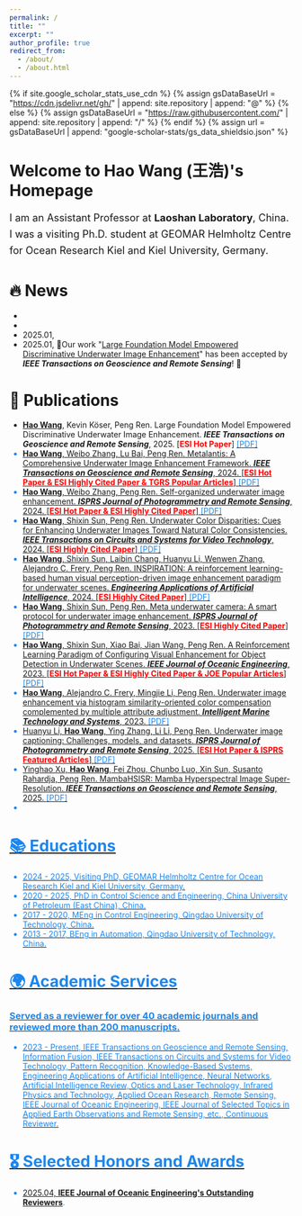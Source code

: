 ```yaml
---
permalink: /
title: ""
excerpt: ""
author_profile: true
redirect_from: 
  - /about/
  - /about.html
---
```


{% if site.google_scholar_stats_use_cdn %}
{% assign gsDataBaseUrl = "https://cdn.jsdelivr.net/gh/" | append: site.repository | append: "@" %}
{% else %}
{% assign gsDataBaseUrl = "https://raw.githubusercontent.com/" | append: site.repository | append: "/" %}
{% endif %}
{% assign url = gsDataBaseUrl | append: "google-scholar-stats/gs_data_shieldsio.json" %}

<style>
  .intro-section h1 {
    font-size: 28px;
    font-weight: bold;
    margin-bottom: 0.5em;
  }
  .intro-section p {
    font-size: 18px;
    line-height: 1.6;
  }
</style>

<div class="intro-section">
  <h1>Welcome to Hao Wang (王浩)'s Homepage</h1>
  <p>
    I am an Assistant Professor at <strong>Laoshan Laboratory</strong>, China. I was a visiting Ph.D. student at GEOMAR Helmholtz Centre for Ocean Research Kiel and Kiel University, Germany.
  </p>
</div>

# 🔥 News
-
- 
- 2025.01,
- 2025.01, 🎉Our work "<a href="https://ieeexplore.ieee.org/stamp/stamp.jsp?tp=&arnumber=10824846">Large Foundation Model Empowered Discriminative Underwater Image Enhancement</a>" has been accepted by <strong><i>IEEE Transactions on Geoscience and Remote Sensing</i></strong>! 🎉

# 📝 Publications 
- <strong><u>Hao Wang</u></strong>, Kevin Köser, Peng Ren. Large Foundation Model Empowered Discriminative Underwater Image Enhancement. <strong><i>IEEE Transactions on Geoscience and Remote Sensing</i></strong>, 2025. [<strong style="color:red;">ESI Hot Paper</strong>] <a href="https://ieeexplore.ieee.org/stamp/stamp.jsp?tp=&arnumber=10824846" target="_blank"><font color="#1C86EE">[PDF]
- <strong><u>Hao Wang</u></strong>, Weibo Zhang, Lu Bai, Peng Ren. Metalantis: A Comprehensive Underwater Image Enhancement Framework. <strong><i>IEEE Transactions on Geoscience and Remote Sensing</i></strong>, 2024. [<strong style="color:red;">ESI Hot Paper & ESI Highly Cited Paper & TGRS Popular Articles</strong>] <a href="https://ieeexplore.ieee.org/stamp/stamp.jsp?tp=&arnumber=10497123" target="_blank"><font color="#1C86EE">[PDF]
- <strong><u>Hao Wang</u></strong>, Weibo Zhang, Peng Ren. Self-organized underwater image enhancement. <strong><i>ISPRS Journal of Photogrammetry and Remote Sensing</i></strong>, 2024. [<strong style="color:red;">ESI Hot Paper & ESI Highly Cited Paper</strong>] <a href="https://pdf.sciencedirectassets.com/271826/1-s2.0-S0924271624X0009X/1-s2.0-S0924271624002570/main.pdf?X-Amz-Security-Token=IQoJb3JpZ2luX2VjELb%2F%2F%2F%2F%2F%2F%2F%2F%2F%2FwEaCXVzLWVhc3QtMSJIMEYCIQCPeQp%2Fgt4sfu4kspwblf1UAswnvu2blFXR1Q4%2BwzdvFwIhAPdgP%2BPRxy07qLuaXJFPgCgcm6ghev7iiEzZIWAbs7JrKrsFCI%2F%2F%2F%2F%2F%2F%2F%2F%2F%2F%2FwEQBRoMMDU5MDAzNTQ2ODY1IgxW5NCAMz%2FCV5jNJt8qjwVtKUAs%2FTeIzlrzpEzvaabzIFiDpBvo99fK84g2ZTxtDRMgDsii76rXoIj366%2BzBOTRb6MujuPR4W9LbqIp3rS4Xqo%2FmFqvvftbZYIu4%2BycewApFJJbvwHp3wErAED87UqeZl%2B%2Fucih6KYbzkFx9ALSI6r2tKMoOPacRwkpcvr0uLfPevnhB6oxyUK3U5htTPbvL02rF4dC5VYwlBl26oI5V6%2BmuAv1wd0KKh6ND7wdKB8mBeHlPITA98zxi6srtV8JHK%2BZVY9yrZmNPtIP%2Fb4oDMqaF780otAl4%2FVZOJu1J%2BrTrWjaiA5ZbBXPxLYJ5mT5bEO3GGMTMMMCD5Bd75RbwWZd4WZ4nM0Lm7Y7oHjIVXDS5PVsr%2Bbj37a8jzWzM9OZlJaYpywX9hUs2nqPSqxxtt%2F%2Bz%2FeK%2F%2BuOmbhOu7jXiKucv0pmCHbmKHvX5s8XUOO1ZOzj0bXRvece4SAWodV0p8kaewezTv3RWmLHgcIu6zxDnlKynu7WRJxlUutZsvD3ycU4PNcyp0BeDOB2g7U7gkq4hQuwwh2%2Bd2mU451hsHlZnZcmnNwn1rjeudssBo5GnYBOVe9w%2FpPfU8S4%2B7bKWogZ4wLJ8teFt8%2FsBMephFvU9MZG1Xrl1hHCugpI9NW6QcJZfzy%2BieUCCzLz5zGn9BB9on1TDQ6%2Fe%2Fq%2BD4fjQYk5ErARrcijE7%2Bd0R0deKq3sNbT4VaK4CnGZGS7IxrdRVCE8keTqsyP1xZHK%2BwbzEgKADZ95d1IfBOBW6%2FKuBFD8SiEqT9hVRu8jbYab2XgeWZkjKay%2FLpT5ua4%2B7XWG549OmgB20q9W%2BFK0PD4m6lX%2BltC9mh35MTr4IDf0s6uVsHzLT6c%2FyS9tYWBDq3YMMiilsIGOrABKGGCAbny6zuKFENSAia6CC%2BdrKQp6onYrH9%2FMRJAS7fiNIpc3Rcbc2xgPPijZ6v68mSh35jOADH0wuZlFrf0XLvL%2Fpo8kdx9C2yzY6VFNN3bscuYFpUwwR6gIWLpgEFOzxel4e52twnG1cUXtYhkrFtJMZhE%2BmCbtrBc%2BwtOnmhz7bZsUnQ4Z6QrdrOoTFWWw%2BzRwWgHjXsAm03XRAgwjrvmteYv%2B%2FYpPBA4%2B5MSxqU%3D&X-Amz-Algorithm=AWS4-HMAC-SHA256&X-Amz-Date=20250608T141113Z&X-Amz-SignedHeaders=host&X-Amz-Expires=300&X-Amz-Credential=ASIAQ3PHCVTYQ6KEVNCK%2F20250608%2Fus-east-1%2Fs3%2Faws4_request&X-Amz-Signature=7e3eb67af311821540b6e9c6bd704d973a513171af23e729d3678648f8fe9968&hash=80107f08688b55fb9b87785b1919dd26ef2477e24d44bbc690660d8a90b0ce67&host=68042c943591013ac2b2430a89b270f6af2c76d8dfd086a07176afe7c76c2c61&pii=S0924271624002570&tid=spdf-98b91784-a1d9-40c8-b9d7-ca7a9699fa2e&sid=a1dde1b5407ff546107b64b8296c58efb222gxrqa&type=client&tsoh=d3d3LnNjaWVuY2VkaXJlY3QuY29t&rh=d3d3LnNjaWVuY2VkaXJlY3QuY29t&ua=05005c57015f08075056&rr=94c8fa26ed3b1a5b&cc=cn&kca=eyJrZXkiOiJsbkkvTG9sVUF6UnlmbHJKT0lkOHUzL0hUS2RocFhOZGZJN2YxbWxzR0M4ZFVBYnl1Ti8zU3RVb3lzbjYyQ0FIVEJsd2ZpM2JJUW5SbG1IRXliSUlPN0VLTk9vS2hncS9ERC9MbVI3QndISUtuT1dySVJaSkROb0kzb3ArTW9PRXBxa1dLUExUQmwwM1RSaGV3SWQ3T1MxRjNhYU0xS21XWWs5U3ViR3hmOU1IKzZzPSIsIml2IjoiMGMzZWZlOTBiODkzMjNlNWI2MDVhNzY2ZGI1N2U2YTMifQ==_1749391946781" target="_blank"><font color="#1C86EE">[PDF]
- <strong><u>Hao Wang</u></strong>, Shixin Sun, Peng Ren. Underwater Color Disparities: Cues for Enhancing Underwater Images Toward Natural Color Consistencies. <strong><i>IEEE Transactions on Circuits and Systems for Video Technology</i></strong>, 2024. [<strong style="color:red;">ESI Highly Cited Paper</strong>] <a href="https://ieeexplore.ieee.org/stamp/stamp.jsp?tp=&arnumber=10163836" target="_blank"><font color="#1C86EE">[PDF]
- <strong><u>Hao Wang</u></strong>, Shixin Sun, Laibin Chang, Huanyu Li, Wenwen Zhang, Alejandro C. Frery, Peng Ren. INSPIRATION: A reinforcement learning-based human visual perception-driven image enhancement paradigm for underwater scenes. <strong><i>Engineering Applications of Artificial Intelligence</i></strong>, 2024. [<strong style="color:red;">ESI Highly Cited Paper</strong>] <a href="https://pdf.sciencedirectassets.com/271095/1-s2.0-S0952197624X00068/1-s2.0-S0952197624005694/main.pdf?X-Amz-Security-Token=IQoJb3JpZ2luX2VjELb%2F%2F%2F%2F%2F%2F%2F%2F%2F%2FwEaCXVzLWVhc3QtMSJIMEYCIQCSaMXeK%2BFKzVKSV1CVv5%2FG6jmAGQ5DQNfCaS%2FFXsbhuwIhAOlR%2FRBzMvCYBOMv01OTvqBo%2F3%2FpzymAKm0HcmwD9NdJKrsFCI%2F%2F%2F%2F%2F%2F%2F%2F%2F%2F%2FwEQBRoMMDU5MDAzNTQ2ODY1IgxJ7wgqIZ%2FeBhiiZhIqjwWVKZNqyi6AXjsTSvbu5%2By5Re3uEXMOm74JOFldhaKd7y%2F0jKodv12wzAEEnMM8cvPJUx5zRk%2BzRLrC2X52F9VWPaH%2FNOaET6ZE1TbNmD5Q2sOdt3LMPx28k5PRUpUUDTR5F8HVAeenX65Dr1RGywSCCAMVe7IBXCdzEnSCj5NjZsHMid9Y0BNocMV4%2B5nD7tb3BobHkqDv%2F8UgdmftQHEVy8%2FtbHWJcDhSz5dctN%2FmwDzRkt214KKMGC72UpHfcnsyCTv6f6R5WERK6QnYSJblFf8YpeTk53hHtOsSV1FLwOkHke7nuBuWJIwqHpXLK9M7YG8fMt%2BExN7HJbDiKkmVJeSScUAm3Qa8NAv6e7dfVJRgEBAHSlSzmOjPY%2Bu4DmjGZnwSprxtG54T2AeFN6WbCF6NuKD%2Fcypz84n%2Be0A8noaEvuTqVeo6Yje9sTsKGK%2B17bFNNVOUzoJgcmhpGuzqIH1J6%2B1C%2FJLV7q0j1UH0MftpyRfNqiKaNKMkc0HehBtnSvKW18uWMYrJxxsF0ZoPsxoq%2BmmDNkASPLK8smuFLH3tk3EhNfTAxA2K6JeoMfD%2BJQVnLRx7CXYvCT5nfHTEuzv3AKWJOJaCd4CNb0fWNl8ciYsTuWNqXh73K9xJqtAcclaivqAR7DsrKmcKIV%2FREX2qdCu8QQW5KwGEU1wZWUvyG5V6kIlKdAc23hF%2BWv6essrwFSr5gD4w62YsgfW%2F2w3WtATdyDkyz2NNbDAJUfDUTwFG5lw4SHF4zGNlbtOrZHYGzFhS4jqyNNBXWPE1ZbnEOrmipWSYYuKqJl1Z2n6ePb6ljcEboCD%2Fj1AI1s5F59715gQKItgTIr16XvCTCp0irLZ2RYt1okRp6gAlMN2jlsIGOrABHYAkwgZdSDyBV4fQ%2FtWZpURXWjyENHOdJ9GdzlQi8q4J6QelE2GOzA%2F5TvRQSA2rOSxLDzMQNuuRdqKuPFF1sdUwfXHFWLr26DGGb3i9r4OSubbf77rUeQFYOdVzngMRWdonXmosVT2CCZjzccKwjqm3L9bQ5DpsUYFVrO4TCpw4Rmw1w7dv1%2F0UeC3jTVvKeLL7DOEdxJrKKbQDzws5C5L917fKGV4ZhoyqXghAkr4%3D&X-Amz-Algorithm=AWS4-HMAC-SHA256&X-Amz-Date=20250608T143040Z&X-Amz-SignedHeaders=host&X-Amz-Expires=300&X-Amz-Credential=ASIAQ3PHCVTY476OK3QA%2F20250608%2Fus-east-1%2Fs3%2Faws4_request&X-Amz-Signature=4e1dfd93b6c16ac1c05f5cb6118d56c92eb38fa7b9b14891591e92dc029690fc&hash=8fa1b5f215168ab28a6cd96630d1b7573cff1ad417d6bacc089137f7517ff55e&host=68042c943591013ac2b2430a89b270f6af2c76d8dfd086a07176afe7c76c2c61&pii=S0952197624005694&tid=spdf-1031e5bf-9c66-41b7-a230-fee54d588979&sid=a1dde1b5407ff546107b64b8296c58efb222gxrqa&type=client&tsoh=d3d3LnNjaWVuY2VkaXJlY3QuY29t&rh=d3d3LnNjaWVuY2VkaXJlY3QuY29t&ua=05005c57015e5f505b05&rr=94c9169e498cc7b1&cc=cn" target="_blank"><font color="#1C86EE">[PDF]
- <strong><u>Hao Wang</u></strong>, Shixin Sun, Peng Ren. Meta underwater camera: A smart protocol for underwater image enhancement. <strong><i>ISPRS Journal of Photogrammetry and Remote Sensing</i></strong>, 2023. [<strong style="color:red;">ESI Highly Cited Paper</strong>] <a href="https://pdf.sciencedirectassets.com/271826/1-s2.0-S0924271622X00129/1-s2.0-S0924271622003227/main.pdf?X-Amz-Security-Token=IQoJb3JpZ2luX2VjELX%2F%2F%2F%2F%2F%2F%2F%2F%2F%2FwEaCXVzLWVhc3QtMSJHMEUCIQCLTYoz%2F48DVo884jfp7xnAWYIWchCMme3Ak%2Biig1WJsQIgWf%2Bgnn3vGowBz3fDQwNmSwQHLtcsVX02ny9hrykbm10qvAUIjv%2F%2F%2F%2F%2F%2F%2F%2F%2F%2FARAFGgwwNTkwMDM1NDY4NjUiDFAVoF4OxofQKRM%2FUSqQBU%2F1ZsmVHg578amgY9LBTUDJcQbrPvFDjJ8NocOs6zoNDvnIrXqikG4Fl17SvzMOB8LemUEiTFcMjZY2HxP8537%2BE46VgkQSsih07lbz9m9Om1%2BXPnDxSWVp2b5VWGCinpLSI8ZBc%2B%2FC3IbdjE2qamfFeEIIBIIb8IKwqEglkXciaPmZ4r2wgcTtk4MblA%2FBB6f5kao5U92hh%2FtuX0j2FD%2F2TPSBhfwS2GbrKldPhbwwCEMx%2FDDBoect92WhKzO1xBLuFDol5KZ9gLytOsqBaJzsLtllizgVepnUTcjypHXh7SO9I4QvQbyeeMIn0g9O%2BUIvKf%2BJIoOx77WyEmhcMWm4DwZwEwh5%2FjFgjVwiEpz%2F8GoH8gD2hCSqWqcEXBDy1DKw7XvHih7Iv01ge%2BMt6Zeb0Vb71g%2Byu6aHULbcKRB0FuGyMwTjPvwAy0dSw2hn0QVt74ODOxCRIeQjdqTZ2lRI6RMtJuOn%2F%2FdqkliIab0klu1UN6Pb3ZW5P1F%2FwnHXrmJlipxbKAGViTR%2B8Ehx8dTg%2BSK9usRZMW5tVQENqY3x1zxcOP8k4%2BFdYlpEMmS3Ale1Knx%2BZYYCPp%2FsWoHjfv%2FzIMFOblunBH8uPf%2Frg3c8ZdvMn43QLwSxzV%2FiZMDSzbMXjYn5X%2Bbah6tv5meHb1lH3ukty3HDJ3qhxzHaiBFS21%2Bj31Dv2Zbb8WR19ZtvtwESlbJ02Hi6fOT5BRzDk340PAc2aL9OSzBG00USbMPKQbzAesXTCouXGEUZvg6aRn1cwN2EYsQOh019hvCcnPj05%2BoA6MdLNKIbQybDtPNz8wa2S1m8nktM0r8gp%2FI5kIdhOY9o9lg7LVT8VVmlj2FANTeRAc9ABhNuHWsyxXiUMP%2BQlsIGOrEBzL7ExgKjIVvrRD0%2By654%2BfDfEqWFvoL02X4V0ADY%2BaCOH7qEWGQFHMW58fzAjNDKjj6jIgEKu77okyKK5ss84S4QlGcfzZfV2j3N27cVlda1nsPWTNiRTNUrUEGTaiCKNmjcD512ToxYpQC9%2BWn3WOYhyz7Ham5qkaDleQd9%2BkPBaLVGV7QXMxJ1WtcJTL06Q8KLVL%2FRAZOv6oCl7qneuNcjfyfYBbnCEZ0SsWM%2FOLQL&X-Amz-Algorithm=AWS4-HMAC-SHA256&X-Amz-Date=20250608T143320Z&X-Amz-SignedHeaders=host&X-Amz-Expires=300&X-Amz-Credential=ASIAQ3PHCVTYURAPXXJC%2F20250608%2Fus-east-1%2Fs3%2Faws4_request&X-Amz-Signature=c555b0bc0299f1e02cb62b4038d48bbc0de1d407ba665283f4eea358cc49a0be&hash=6a235cfa0d3d070791f1ef3ccefcffa4c794df7bf8132b4bb5994a6fa167a90d&host=68042c943591013ac2b2430a89b270f6af2c76d8dfd086a07176afe7c76c2c61&pii=S0924271622003227&tid=spdf-b0850efe-6528-4339-9aef-52b81d5f47c6&sid=a1dde1b5407ff546107b64b8296c58efb222gxrqa&type=client&tsoh=d3d3LnNjaWVuY2VkaXJlY3QuY29t&rh=d3d3LnNjaWVuY2VkaXJlY3QuY29t&ua=05005c57015e5f075b50&rr=94c91a90e871c7b1&cc=cn" target="_blank"><font color="#1C86EE">[PDF]
- <strong><u>Hao Wang</u></strong>, Shixin Sun, Xiao Bai, Jian Wang, Peng Ren. A Reinforcement Learning Paradigm of Configuring Visual Enhancement for Object Detection in Underwater Scenes. <strong><i>IEEE Journal of Oceanic Engineering</i></strong>, 2023. [<strong style="color:red;">ESI Hot Paper & ESI Highly Cited Paper & JOE Popular Articles</strong>] <a href="https://ieeexplore.ieee.org/stamp/stamp.jsp?tp=&arnumber=10058092" target="_blank"><font color="#1C86EE">[PDF]
- <strong><u>Hao Wang</u></strong>, Alejandro C. Frery, Mingjie Li, Peng Ren. Underwater image enhancement via histogram similarity-oriented color compensation complemented by multiple attribute adjustment. <strong><i>Intelligent Marine Technology and Systems</i></strong>, 2023. <a href="https://link.springer.com/article/10.1007/s44295-023-00015-y" target="_blank"><font color="#1C86EE">[PDF]
- Huanyu Li, <strong><u>Hao Wang</u></strong>, Ying Zhang, Li Li, Peng Ren. Underwater image captioning: Challenges, models, and datasets. <strong><i>ISPRS Journal of Photogrammetry and Remote Sensing</i></strong>, 2025. [<strong style="color:red;">ESI Hot Paper & ISPRS Featured Articles</strong>] <a href="https://pdf.sciencedirectassets.com/271826/1-s2.0-S0924271624X00155/1-s2.0-S0924271624004726/main.pdf?X-Amz-Security-Token=IQoJb3JpZ2luX2VjEOb%2F%2F%2F%2F%2F%2F%2F%2F%2F%2FwEaCXVzLWVhc3QtMSJHMEUCIAfjeMw2%2BJm8yYcdbS7A1DrDa2c5iBwMU3DrD77I8wBoAiEAqvppWcVwotGcH9yoXBYLi%2B9XxiUMs%2Fceia%2F6SUlmaBwqugUIv%2F%2F%2F%2F%2F%2F%2F%2F%2F%2F%2FARAFGgwwNTkwMDM1NDY4NjUiDGGyBvW%2FpbI4hX%2BDFSqOBby6HckHsoz1MIk7hP%2FBslZev99kPiawc2fti4RGfppOlfwws3Yb6eAuKo7DdSwB0JHyGYOHI7e6nS1NkfZUSSCG%2BPRDqATjH4lQOF8UIziJS0TR81NKxIINtCyMOA9ih%2Fqz%2BWuMrSFagCfir8CF%2B%2BwQDB2rp8pIWsayvLeuXL%2BgpyzXZr0jKuGsYKN7vIS6n4nGW%2FbAJVNvKDr1FtkQ9zVRf7RasKbN%2BoJwbUjynwBZtGu5K3TJWMWVwZKS9SR%2ByTqdd9xHDrkdp0lR4olB%2Bq%2F8ybTjOSngK6Oixg5Y220muV7W7WL2Ux%2FrAs2ODKViP35PkWLmDaYgvs2wxB7%2FeqU%2BEZ9k2PjljkXLF%2FjV5vKCtE%2Fjgd386hEo%2BbL1ww%2BJAcm8Mf36Pz3scr0qWIC9QW2vCJDOShRVbQd4qsH0EZuDjKK%2FQ8HGvPaV4pxlP%2BqnIkmQuBG%2Fy%2FFDA9VBcfFZ9QElmBva6qscmlo8E9V5C43ps%2BJYHYg2TTGunBAye3US0ce0%2BbftL4k4sRHVbU%2FhGpHhl3pCzyB51TqbRh2PRPT36QBX56YyT%2BXNW1vidU%2B%2Fugtyah9VRBqsR2kf%2F0SvoxxD3y%2F3jj6e1TY05uDf8xnsyMMSNI3R4W4UeNk5pWLT8lMR9bP5slZzmaLoLW%2FZ2QWoociweJ5Z47SuMmqnHY3KoPXFUXVEVHflfy2wRgI8Rq1hqpFnLB2lXXxJTuRKZBIJXgIjiRXKaFqHPSe3RO%2BX8dWtz5%2Bq0AzIwa2tW%2F3dQJLNoIQp0Zz7sJv4yPuOHNcP494TjjMkaHZQ4r%2BpKKsBS%2FXb0B7cD2Zc%2FwO%2FX3RsrtlF%2FQoYWD1WGaWuOk3PCJFU1qrzwLU%2FLb0Hq1HdKjC%2B5aDCBjqxAST0emrLrGrHm8ICsktUR5KjiQHDBUiheCEPTFE4n0NGTWujObwqqXcmp1X2TqTHHWnyX6TzF9%2BoPDhGLetNetwliQbO6Q9kK6DLf0AmAI8wD6S5Dk1idxaiBvojtYKOBcEULa%2B77tZhMATCDbwWP%2FArIuOUqhN1B73siyu%2FEW5ItGGDU1F%2F5FtNprfLSJXz%2BAKKzTrRd25suK6zlA740k0eWwNcbbGcglx93jK9ZgVmLw%3D%3D&X-Amz-Algorithm=AWS4-HMAC-SHA256&X-Amz-Date=20250610T144618Z&X-Amz-SignedHeaders=host&X-Amz-Expires=299&X-Amz-Credential=ASIAQ3PHCVTYQ4JGAUIX%2F20250610%2Fus-east-1%2Fs3%2Faws4_request&X-Amz-Signature=fde4a853f176c070d7d1f5b4fc80373d408fe58e11f6f1e2883d71915360605c&hash=46757d66d23713a4c25e1fb63c48255e3e2a5979bb7d72b2be605db5f3a2e9ea&host=68042c943591013ac2b2430a89b270f6af2c76d8dfd086a07176afe7c76c2c61&pii=S0924271624004726&tid=spdf-6a25aef3-97e6-4e25-ab89-3f1a072a0255&sid=e4a868d6227f3248102b6a5381ef6445435fgxrqa&type=client&tsoh=d3d3LnNjaWVuY2VkaXJlY3QuY29t&rh=d3d3LnNjaWVuY2VkaXJlY3QuY29t&ua=05005c57065e0f5e5659&rr=94d9a8499bb58515&cc=cn&kca=eyJrZXkiOiJ6MWo5TXVUNmU1Rjg3R2ljWFBIZHpjaE5xNWVYNzVNdW9OY0k5bzFiQ2tZaFA5bXcxd1RTZDNWNkdQc3JjM25MWXBkaThkMWs0YW92dm9PNkJ3T2ZMZjZ5VVRmTzJlUi8xRDVVQ2RuZE9hTS9IbXdkUU5oU0plOFhQajUrUDI4aFFERFRCc20zVC9QSWJVcURiUlFkQ2kwaEVmUDJrQ3BIdFZ6Y0l3aktwT0w4QmhzPSIsIml2IjoiZDA3YmNhNzJhZGU5M2VlYTBjMzJlYWUzY2FhMjBkNGMifQ==_1749566790377" target="_blank"><font color="#1C86EE">[PDF]
- Yinghao Xu, <strong><u>Hao Wang</u></strong>, Fei Zhou, Chunbo Luo, Xin Sun, Susanto Rahardja, Peng Ren. MambaHSISR: Mamba Hyperspectral Image Super-Resolution. <strong><i>IEEE Transactions on Geoscience and Remote Sensing</i></strong>, 2025. <a href="https://ieeexplore.ieee.org/stamp/stamp.jsp?tp=&arnumber=10965814" target="_blank"><font color="#1C86EE">[PDF]
- 

# 📚 Educations

- 2024 - 2025, Visiting PhD, GEOMAR Helmholtz Centre for Ocean Research Kiel and Kiel University, Germany.
- 2020 - 2025, PhD in Control Science and Engineering, China University of Petroleum (East China), China.
- 2017 - 2020, MEng in Control Engineering, Qingdao University of Technology, China.
- 2013 - 2017, BEng in Automation, Qingdao University of Technology, China.

# 🌍 Academic Services

### Served as a reviewer for over 40 academic journals and reviewed more than 200 manuscripts.
- 2023 - Present, IEEE Transactions on Geoscience and Remote Sensing, Information Fusion, IEEE Transactions on Circuits and Systems for Video Technology, Pattern Recognition, Knowledge-Based Systems, Engineering Applications of Artificial Intelligence, Neural Networks, Artificial Intelligence Review, Optics and Laser Technology, Infrared Physics and Technology, Applied Ocean Research, Remote Sensing, IEEE Journal of Oceanic Engineering, IEEE Journal of Selected Topics in Applied Earth Observations and Remote Sensing, etc., Continuous Reviewer. 


# 🎖 Selected Honors and Awards
- 2025.04, <strong><a href="https://xplorestaging.ieee.org/stamp/stamp.jsp?tp=&arnumber=10969974" target="_blank">IEEE Journal of Oceanic Engineering's Outstanding Reviewers</a></strong>.

